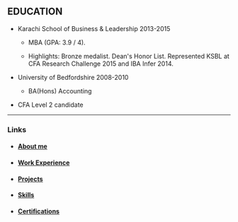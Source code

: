 ## EDUCATION

- Karachi School of Business & Leadership 2013-2015

    - MBA (GPA: 3.9 / 4). 
    
    - Highlights: Bronze medalist. Dean's Honor List. Represented KSBL at CFA Research Challenge 2015 and IBA Infer 2014.

- University of Bedfordshire 2008-2010

    - BA(Hons) Accounting

- CFA Level 2 candidate

---

### Links

- #### [About me](./index.md)

- #### [Work Experience](./work_experience.md)

- #### [Projects](./projects.md)

- #### [Skills](./skills.md)

- #### [Certifications](./certifications.md)